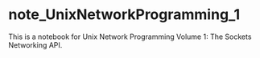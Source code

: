 # note_UnixNetworkProgramming_1
This is a notebook for Unix Network Programming Volume 1: The Sockets Networking API.
